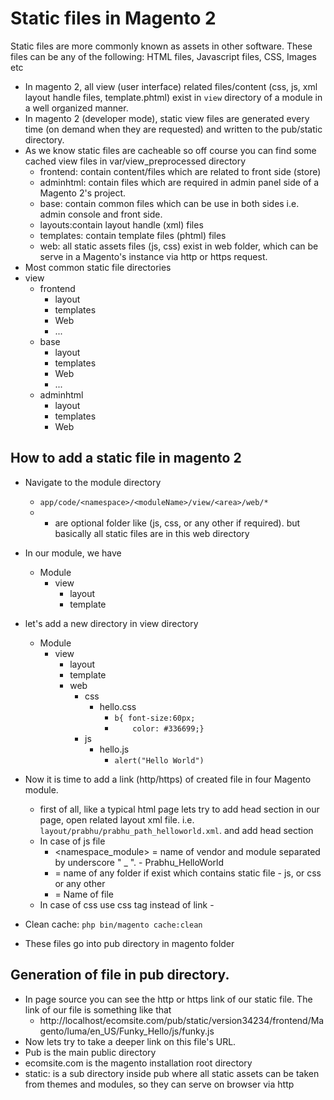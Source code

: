 Static files in Magento 2
=========================

Static files are more commonly known as assets in other software. These files can be any of the following:  HTML files, Javascript files, CSS, Images etc

- In magento 2, all view (user interface) related files/content (css, js, xml layout handle files, template.phtml) exist in `view` directory of a module in a well organized manner.
- In magento 2 (developer mode), static view files are generated every time (on demand when they are requested) and written to the pub/static directory.
- As we know static files are cacheable so off course you can find some cached view files in var/view_preprocessed directory
    - frontend: contain content/files which are related to front side (store)
    - adminhtml: contain files which are required in admin panel side of a Magento 2's project.
    - base: contain common files which can be use in both sides i.e. admin console and front side.
    - layouts:contain layout handle (xml) files
    - templates: contain template files (phtml) files
    - web: all static assets files (js, css) exist in web folder, which can be serve in a Magento's instance via http or https request.
- Most common static file directories
- view
    - frontend
        - layout
        - templates
        - Web
        - ...
    - base
        - layout
        - templates
        - Web
        - ...
    - adminhtml
        - layout
        - templates
        - Web

How to add a static file in magento 2
-----
- Navigate to the module directory 
    - `app/code/<namespace>/<moduleName>/view/<area>/web/*`
    - * are optional folder like (js, css, or any other if required). but basically all static files are in this web directory 
- In our module, we have 
    - Module
        - view
            - layout
            - template
- let's add a new directory in view directory
    - Module
        - view
            - layout
            - template
            - web
                - css
                    - hello.css
                        - `b{ font-size:60px;`
                        - `    color: #336699;}`
                - js
                    - hello.js
                        - `alert("Hello World")`

- Now it is time to add a link (http/https) of created file in four Magento module.
	- first of all, like a typical html page lets try to add head section in our page, open related layout xml file. i.e. `layout/prabhu/prabhu_path_helloworld.xml`. and add head section
	- In case of js file <link src="<namespace_module>::<folder>/<file>.js" />
	    - <namespace_module> = name of vendor and module separated by underscore " _ ". - Prabhu_HelloWorld
	    - <folder> = name of any folder if exist which contains static file - js, or css or any other
	    - <file> = Name of file
    - In case of css use css tag instead of link - <css src="<namespace_module>::<folder>/<file>.css">
- Clean cache: `php bin/magento cache:clean`
- These files go into pub directory in magento folder

Generation of file in pub directory. 
----
- In page source you can see the http or https link of our static file. The link of our file is something like that
    - http://localhost/ecomsite.com/pub/static/version34234/frontend/Magento/luma/en_US/Funky_Hello/js/funky.js
- Now lets try to take a deeper link on this file's URL.
- Pub is the main public directory
- ecomsite.com is the magento installation root directory
- static: is a sub directory inside pub where all static assets can be taken from themes and modules, so they can serve on browser via http








